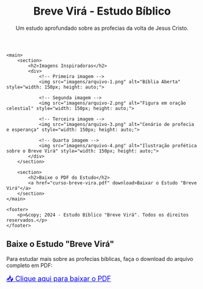  
<!DOCTYPE html>
<html lang="pt-br">
<head>
    <meta charset="UTF-8">
    <meta name="viewport" content="width=device-width, initial-scale=1.0">
    <title>Breve Virá - Estudo Bíblico</title>
</head>
<body>
    <header>
        <h1>Breve Virá - Estudo Bíblico</h1>
        <p>Um estudo aprofundado sobre as profecias da volta de Jesus Cristo.</p>
    </header>
    
    <main>
        <section>
            <h2>Imagens Inspiradoras</h2>
            <div>
                <!-- Primeira imagem -->
                <img src="imagens/arquivo-1.png" alt="Bíblia Aberta" style="width: 150px; height: auto;">

                <!-- Segunda imagem -->
                <img src="imagens/arquivo-2.png" alt="Figura em oração celestial" style="width: 150px; height: auto;">

                <!-- Terceira imagem -->
                <img src="imagens/arquivo-3.png" alt="Cenário de profecia e esperança" style="width: 150px; height: auto;">

                <!-- Quarta imagem -->
                <img src="imagens/arquivo-4.png" alt="Ilustração profética sobre o Breve Virá" style="width: 150px; height: auto;">
            </div>
        </section>
        
        <section>
            <h2>Baixe o PDF do Estudo</h2>
            <a href="curso-breve-vira.pdf" download>Baixar o Estudo "Breve Virá"</a>
        </section>
    </main>
    
    <footer>
        <p>&copy; 2024 - Estudo Bíblico "Breve Virá". Todos os direitos reservados.</p>
    </footer>
</body>
</html>
<section>
    <h2>Baixe o Estudo "Breve Virá"</h2>
    <p>Para estudar mais sobre as profecias bíblicas, faça o download do arquivo completo em PDF:</p>
    <a href="curso-breve-vira.pdf" download style="font-size: 18px; color: blue; text-decoration: underline;">
        📥 Clique aqui para baixar o PDF
    </a>
</section>
